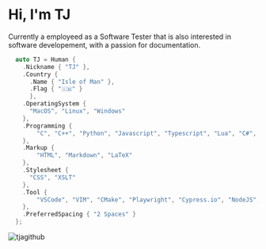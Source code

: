 # Hi, I'm TJ

Currently a employeed as a Software Tester
that is also interested in software developement,
with a passion for documentation.

```cpp TJA Initialization
  auto TJ = Human {
    .Nickname { "TJ" },
    .Country {
      .Name { "Isle of Man" },
      .Flag { "🇮🇲" }
      },
    .OperatingSystem {
      "MacOS", "Linux", "Windows"
    },
    .Programming {
        "C", "C++", "Python", "Javascript", "Typescript", "Lua", "C#", "Java"
    },
    .Markup {
        "HTML", "Markdown", "LaTeX"
    },
    .Stylesheet {
      "CSS", "XSLT"
    },
    .Tool {
        "VSCode", "VIM", "CMake", "Playwright", "Cypress.io", "NodeJS", "GPT/LLM", "Stable Diffusion"
    },
    .PreferredSpacing { "2 Spaces" }
  };
```

<img src="https://github-readme-stats.vercel.app/api?username=tjagithub&show_icons=true&layout=compact" alt="tjagithub" />
